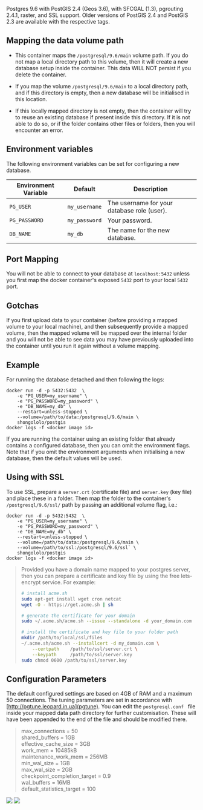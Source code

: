 Postgres 9.6 with PostGIS 2.4 (Geos 3.6), with SFCGAL (1.3), pgrouting 2.4.1, raster, and SSL support. Older versions of PostGIS 2.4 and PostGIS 2.3 are available with the respective tags.

Mapping the data volume path
----------------------------
- This container maps the `/postgresql/9.6/main` volume path. If you do not map a local directory path to this volume, then it will create a new database setup inside the container. This data WILL NOT persist if you delete the container.

- If you map the volume `/postgresql/9.6/main` to a local directory path, and if this directory is empty, then a new database will be initialised in this location.

- If this locally mapped directory is not empty, then the container will try to reuse an existing database if present inside this directory. If it is not able to do so, or if the folder contains other files or folders, then you will encounter an error.

Environment variables
---------------------
The following environment variables can be set for configuring a new database.

Environment Variable | Default | Description
------------------------|---------|--------------
`PG_USER` |  `my_username` | The username for your database role (user).
`PG_PASSWORD` | `my_password` | Your password.
`DB_NAME` | `my_db` | The name for the new database.

Port Mapping
------------
You will not be able to connect to your database at `localhost:5432` unless you first map the docker container's exposed `5432` port to your local `5432` port.

Gotchas
-------
If you first upload data to your container (before providing a mapped volume to your local machine), and then subsequently provide a mapped volume, then the mapped volume will be mapped over the internal folder and you will not be able to see data you may have previously uploaded into the container until you run it again without a volume mapping.

Example
-------
For running the database detached and then following the logs:
```
docker run -d -p 5432:5432  \
    -e "PG_USER=my_username" \
    -e "PG_PASSWORD=my_password" \
    -e "DB_NAME=my_db" \
    --restart=unless-stopped \
    --volume=/path/to/data:/postgresql/9.6/main \
    shongololo/postgis
docker logs -f <docker image id>
```

If you are running the container using an existing folder that already contains a configured database, then you can omit the environment flags. Note that if you omit the environment arguments when initialising a new  database, then the default values will be used.

Using with SSL
--------------

To use SSL, prepare a `server.crt` (certificate file) and `server.key` (key file) and place these in a folder.
Then map the folder to the container's `/postgresql/9.6/ssl/` path by passing an additional volume flag, i.e.:

```
docker run -d -p 5432:5432  \
    -e "PG_USER=my_username" \
    -e "PG_PASSWORD=my_password" \
    -e "DB_NAME=my_db" \
    --restart=unless-stopped \
    --volume=/path/to/data:/postgresql/9.6/main \
    --volume=/path/to/ssl:/postgresql/9.6/ssl` \
    shongololo/postgis
docker logs -f <docker image id>
```


> Provided you have a domain name mapped to your postgres server, then you can prepare a certificate and key file by using the free lets-encrypt service.
> For example:
> ```bash
> # install acme.sh
> sudo apt-get install wget cron netcat
> wget -O - https://get.acme.sh | sh
>
> # generate the certificate for your domain
> sudo ~/.acme.sh/acme.sh --issue --standalone -d your_domain.com
>
> # install the certificate and key file to your folder path
> mkdir /path/to/local/ssl/files
> ~/.acme.sh/acme.sh --installcert -d my_domain.com \
>     --certpath    /path/to/ssl/server.crt \
>     --keypath     /path/to/ssl/server.key
> sudo chmod 0600 /path/to/ssl/server.key
> ```

Configuration Parameters
------------------------
The default configured settings are based on 4GB of RAM and a maximum 50 connections. The tuning parameters are set in accordance with [http://pgtune.leopard.in.ua](pgtune). You can edit the `postgresql.conf ` file inside your mapped data path directory for further customisation. These will have been appended to the end of the file and should be modified there.

>max_connections = 50  
>shared_buffers = 1GB  
>effective_cache_size = 3GB  
>work_mem = 10485kB  
>maintenance_work_mem = 256MB  
>min_wal_size = 1GB  
>max_wal_size = 2GB  
>checkpoint_completion_target = 0.9  
>wal_buffers = 16MB  
>default_statistics_target = 100  

[![](https://images.microbadger.com/badges/image/shongololo/postgis.svg)](https://microbadger.com/images/shongololo/postgis "Get your own image badge on microbadger.com")
[![](https://images.microbadger.com/badges/version/shongololo/postgis.svg)](https://microbadger.com/images/shongololo/postgis "Get your own version badge on microbadger.com")
